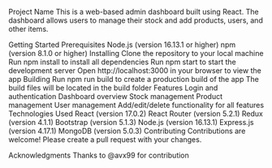 Project Name
This is a web-based admin dashboard built using React. The dashboard allows users to manage their stock and add products, users, and other items.

Getting Started
Prerequisites
Node.js (version 16.13.1 or higher)
npm (version 8.1.0 or higher)
Installing
Clone the repository to your local machine
Run npm install to install all dependencies
Run npm start to start the development server
Open http://localhost:3000 in your browser to view the app
Building
Run npm run build to create a production build of the app
The build files will be located in the build folder
Features
Login and authentication
Dashboard overview
Stock management
Product management
User management
Add/edit/delete functionality for all features
Technologies Used
React (version 17.0.2)
React Router (version 5.2.1)
Redux (version 4.1.1)
Bootstrap (version 5.1.3)
Node.js (version 16.13.1)
Express.js (version 4.17.1)
MongoDB (version 5.0.3)
Contributing
Contributions are welcome! Please create a pull request with your changes.

Acknowledgments
Thanks to @avx99 for contribution
